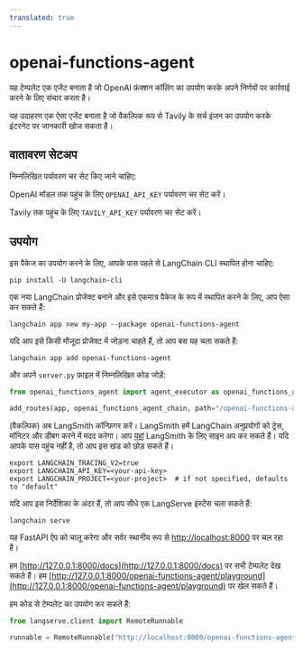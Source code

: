 ```yaml
---
translated: true
---
```


# openai-functions-agent

यह टेम्पलेट एक एजेंट बनाता है जो OpenAI फ़ंक्शन कॉलिंग का उपयोग करके अपने निर्णयों पर कार्रवाई करने के लिए संचार करता है।

यह उदाहरण एक ऐसा एजेंट बनाता है जो वैकल्पिक रूप से Tavily के सर्च इंजन का उपयोग करके इंटरनेट पर जानकारी खोज सकता है।

## वातावरण सेटअप

निम्नलिखित पर्यावरण चर सेट किए जाने चाहिए:

OpenAI मॉडल तक पहुंच के लिए `OPENAI_API_KEY` पर्यावरण चर सेट करें।

Tavily तक पहुंच के लिए `TAVILY_API_KEY` पर्यावरण चर सेट करें।

## उपयोग

इस पैकेज का उपयोग करने के लिए, आपके पास पहले से LangChain CLI स्थापित होना चाहिए:

```shell
pip install -U langchain-cli
```

एक नया LangChain प्रोजेक्ट बनाने और इसे एकमात्र पैकेज के रूप में स्थापित करने के लिए, आप ऐसा कर सकते हैं:

```shell
langchain app new my-app --package openai-functions-agent
```

यदि आप इसे किसी मौजूदा प्रोजेक्ट में जोड़ना चाहते हैं, तो आप बस यह चला सकते हैं:

```shell
langchain app add openai-functions-agent
```

और अपने `server.py` फ़ाइल में निम्नलिखित कोड जोड़ें:

```python
from openai_functions_agent import agent_executor as openai_functions_agent_chain

add_routes(app, openai_functions_agent_chain, path="/openai-functions-agent")
```

(वैकल्पिक) अब LangSmith कॉन्फ़िगर करें।
LangSmith हमें LangChain अनुप्रयोगों को ट्रेस, मॉनिटर और डीबग करने में मदद करेगा।
आप [यहां](https://smith.langchain.com/) LangSmith के लिए साइन अप कर सकते हैं।
यदि आपके पास पहुंच नहीं है, तो आप इस खंड को छोड़ सकते हैं।

```shell
export LANGCHAIN_TRACING_V2=true
export LANGCHAIN_API_KEY=<your-api-key>
export LANGCHAIN_PROJECT=<your-project>  # if not specified, defaults to "default"
```

यदि आप इस निर्देशिका के अंदर हैं, तो आप सीधे एक LangServe इंस्टेंस चला सकते हैं:

```shell
langchain serve
```

यह FastAPI ऐप को चालू करेगा और सर्वर स्थानीय रूप से [http://localhost:8000](http://localhost:8000) पर चल रहा है।

हम [http://127.0.0.1:8000/docs](http://127.0.0.1:8000/docs) पर सभी टेम्पलेट देख सकते हैं।
हम [http://127.0.0.1:8000/openai-functions-agent/playground](http://127.0.0.1:8000/openai-functions-agent/playground) पर खेल सकते हैं।

हम कोड से टेम्पलेट का उपयोग कर सकते हैं:

```python
from langserve.client import RemoteRunnable

runnable = RemoteRunnable("http://localhost:8000/openai-functions-agent")
```

